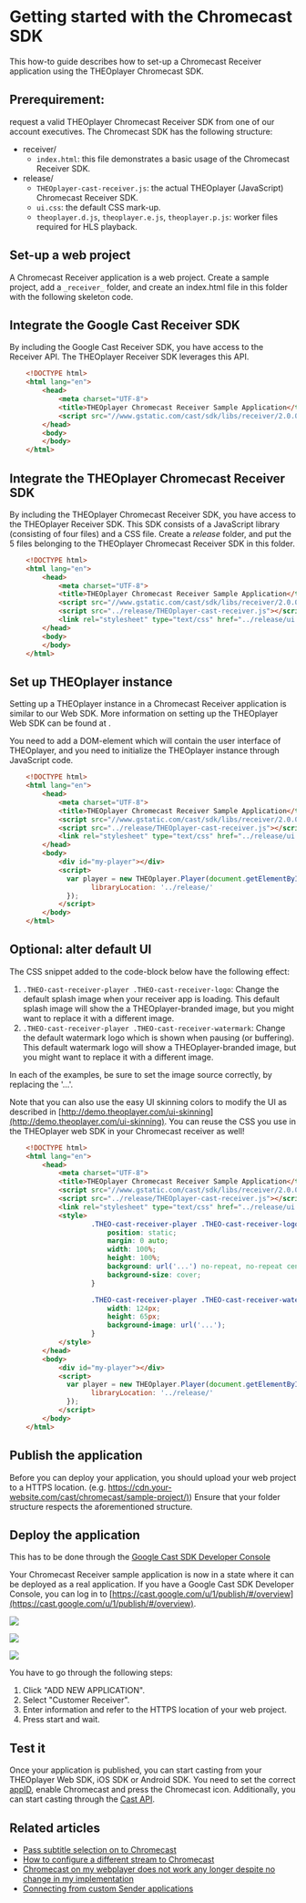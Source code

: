 # Getting started with the Chromecast SDK

This how-to guide describes how to set-up a Chromecast Receiver application using the THEOplayer Chromecast SDK.

## Prerequirement: 

request a valid THEOplayer Chromecast Receiver SDK from one of our account executives. The Chromecast SDK has the following structure:

- receiver/
    - `index.html`: this file demonstrates a basic usage of the Chromecast Receiver SDK.
- release/
    - `THEOplayer-cast-receiver.js`: the actual THEOplayer (JavaScript) Chromecast Receiver SDK.
    - `ui.css`: the default CSS mark-up.
    - `theoplayer.d.js`, `theoplayer.e.js`, `theoplayer.p.js`: worker files required for HLS playback.

## Set-up a web project

A Chromecast Receiver application is a web project. Create a sample project, add a `_receiver_` folder, and create an index.html file in this folder with the following skeleton code.

## Integrate the Google Cast Receiver SDK

By including the Google Cast Receiver SDK, you have access to the Receiver API. The THEOplayer Receiver SDK leverages this API.
```html
    <!DOCTYPE html>
    <html lang="en">
        <head>
            <meta charset="UTF-8">
            <title>THEOplayer Chromecast Receiver Sample Application</title>
            <script src="//www.gstatic.com/cast/sdk/libs/receiver/2.0.0/cast_receiver.js"></script>
        </head>
        <body>
        </body>
    </html>
```

## Integrate the THEOplayer Chromecast Receiver SDK

By including the THEOplayer Chromecast Receiver SDK, you have access to the THEOplayer Receiver SDK. This SDK consists of a JavaScript library (consisting of four files) and a CSS file. Create a _release_ folder, and put the 5 files belonging to the THEOplayer Chromecast Receiver SDK in this folder.
```html
    <!DOCTYPE html>
    <html lang="en">
        <head>
            <meta charset="UTF-8">
            <title>THEOplayer Chromecast Receiver Sample Application</title>
            <script src="//www.gstatic.com/cast/sdk/libs/receiver/2.0.0/cast_receiver.js"></script>
            <script src="../release/THEOplayer-cast-receiver.js"></script>
            <link rel="stylesheet" type="text/css" href="../release/ui.css">
        </head>
        <body>
        </body>
    </html>
```

## Set up THEOplayer instance

Setting up a THEOplayer instance in a Chromecast Receiver application is similar to our Web SDK. More information on setting up the THEOplayer Web SDK can be found at .

You need to add a DOM-element which will contain the user interface of THEOplayer, and you need to initialize the THEOplayer instance through JavaScript code.
```html
    <!DOCTYPE html>
    <html lang="en">
        <head>
            <meta charset="UTF-8">
            <title>THEOplayer Chromecast Receiver Sample Application</title>
            <script src="//www.gstatic.com/cast/sdk/libs/receiver/2.0.0/cast_receiver.js"></script>
            <script src="../release/THEOplayer-cast-receiver.js"></script>
            <link rel="stylesheet" type="text/css" href="../release/ui.css">
        </head>
        <body>
            <div id="my-player"></div>
            <script>
              var player = new THEOplayer.Player(document.getElementById('my-player'), {
                    libraryLocation: '../release/'
              });
            </script>
        </body>
    </html>
```

## Optional: alter default UI

The CSS snippet added to the code-block below have the following effect:

1.  `.THEO-cast-receiver-player .THEO-cast-receiver-logo`: Change the default splash image when your receiver app is loading. This default splash image will show the a THEOplayer-branded image, but you might want to replace it with a different image.
2.  `.THEO-cast-receiver-player .THEO-cast-receiver-watermark`: Change the default watermark logo which is shown when pausing (or buffering). This default watermark logo will show a THEOplayer-branded image, but you might want to replace it with a different image.

In each of the examples, be sure to set the image source correctly, by replacing the '...'.

Note that you can also use the easy UI skinning colors to modify the UI as described in [http://demo.theoplayer.com/ui-skinning](http://demo.theoplayer.com/ui-skinning). You can reuse the CSS you use in the THEOplayer web SDK in your Chromecast receiver as well!
```html
    <!DOCTYPE html>
    <html lang="en">
        <head>
            <meta charset="UTF-8">
            <title>THEOplayer Chromecast Receiver Sample Application</title>
            <script src="//www.gstatic.com/cast/sdk/libs/receiver/2.0.0/cast_receiver.js"></script>
            <script src="../release/THEOplayer-cast-receiver.js"></script>
            <link rel="stylesheet" type="text/css" href="../release/ui.css">
            <style>
                    .THEO-cast-receiver-player .THEO-cast-receiver-logo {
                        position: static;
                        margin: 0 auto;
                        width: 100%;
                        height: 100%;
                        background: url('...') no-repeat, no-repeat center;
                        background-size: cover;
                    }

                    .THEO-cast-receiver-player .THEO-cast-receiver-watermark {
                        width: 124px;
                        height: 65px;
                        background-image: url('...');
                    }
            </style>
        </head>
        <body>
            <div id="my-player"></div>
            <script>
              var player = new THEOplayer.Player(document.getElementById('my-player'), {
                    libraryLocation: '../release/'
              });
            </script>
        </body>
    </html>
```
## Publish the application

Before you can deploy your application, you should upload your web project to a HTTPS location. (e.g. [https://cdn.your-website.com/cast/chromecast/sample-project/)](https://cdn.your-website.com/cast/chromecast/sample-project/)) Ensure that your folder structure respects the aforementioned structure.

## Deploy the application
This has to be done through the [Google Cast SDK Developer Console](https://developers.google.com/cast/docs/registration)

Your Chromecast Receiver sample application is now in a state where it can be deployed as a real application. If you have a Google Cast SDK Developer Console, you can log in to [https://cast.google.com/u/1/publish/#/overview](https://cast.google.com/u/1/publish/#/overview).

![](../../../assets/img/image2018-5-25_15-31-6.png)

![](../../../assets/img/image2018-5-25_15-31-19.png)

![](../../../assets/img/image2018-5-25_15-31-26.png)


You have to go through the following steps:

1.  Click "ADD NEW APPLICATION".
2.  Select "Customer Receiver".
3.  Enter information and refer to the HTTPS location of your web project.
4.  Press start and wait.

## Test it

Once your application is published, you can start casting from your THEOplayer Web SDK, iOS SDK or Android SDK. You need to set the correct [appID](https://docs.theoplayer.com/api-reference/web/theoplayer.castconfiguration.md), enable Chromecast and press the Chromecast icon. Additionally, you can start casting through the [Cast API](https://docs.theoplayer.com/api-reference/web/theoplayer.globalcast.md).

## Related articles
- [Pass subtitle selection on to Chromecast](../../../how-to-guides/03-cast/01-chromecast/05-pass-subtitle-section-on-to-chromecast.md)
- [How to configure a different stream to Chromecast](../../../how-to-guides/03-cast/01-chromecast/03-how-to-configure-to-a-different-stream.md)
- [Chromecast on my webplayer does not work any longer despite no change in my implementation](../../../faq/54-chromecast-on-weblayer-does-not-longer-work.md)
- [Connecting from custom Sender applications](../../../how-to-guides/03-cast/01-chromecast/01-connecting-from-custom-sender-applications.md)